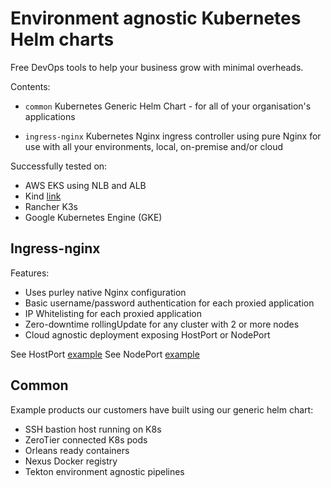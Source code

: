 # Environment agnostic Kubernetes Helm charts

Free DevOps tools to help your business grow with minimal overheads. 


Contents: 

- `common` Kubernetes Generic Helm Chart - for all of your organisation's applications

- `ingress-nginx` Kubernetes Nginx ingress controller using pure Nginx for use with all your environments, local, on-premise and/or cloud


Successfully tested on:
 - AWS EKS using NLB and ALB
 - Kind [link](https://kind.sigs.k8s.io/)
 - Rancher K3s 
 - Google Kubernetes Engine (GKE)

## Ingress-nginx 

Features:
- Uses purley native Nginx configuration 
- Basic username/password authentication for each proxied application
- IP Whitelisting for each proxied application
- Zero-downtime rollingUpdate for any cluster with 2 or more nodes
- Cloud agnostic deployment exposing HostPort or NodePort



See HostPort [example](./examples/ingress-nginx-hostport/README.md)
See NodePort [example](./examples/ingress-nginx/README.md)


## Common


Example products our customers have built using our generic helm chart:

- SSH bastion host running on K8s
- ZeroTier connected K8s pods
- Orleans ready containers
- Nexus Docker registry
- Tekton environment agnostic pipelines
